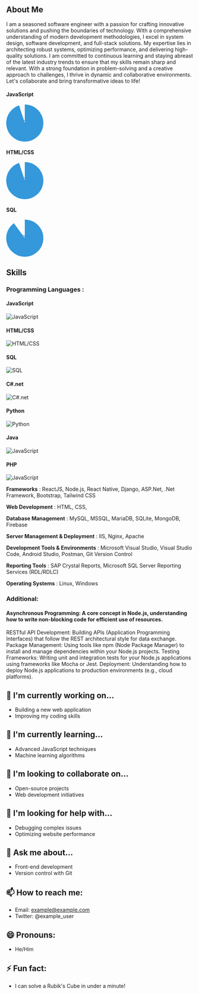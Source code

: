 ## About Me
I am a seasoned software engineer with a passion for crafting innovative solutions and pushing the boundaries of technology. With a comprehensive understanding of modern development methodologies, I excel in system design, software development, and full-stack solutions. My expertise lies in architecting robust systems, optimizing performance, and delivering high-quality solutions. I am committed to continuous learning and staying abreast of the latest industry trends to ensure that my skills remain sharp and relevant. With a strong foundation in problem-solving and a creative approach to challenges, I thrive in dynamic and collaborative environments. Let's collaborate and bring transformative ideas to life!

#### JavaScript
<div style="width: 100px; height: 100px; position: relative; border-radius: 50%; background: conic-gradient(#3498db 0%, #3498db 95%, transparent 95%, transparent 100%);">
  <div style="position: absolute; top: 50%; left: 50%; transform: translate(-50%, -50%); font-size: 20px; color: #3498db;">95%</div>
</div>

#### HTML/CSS
<div style="width: 100px; height: 100px; position: relative; border-radius: 50%; background: conic-gradient(#3498db 0%, #3498db 95%, transparent 95%, transparent 100%);">
  <div style="position: absolute; top: 50%; left: 50%; transform: translate(-50%, -50%); font-size: 20px; color: #3498db;">95%</div>
</div>

#### SQL
<div style="width: 100px; height: 100px; position: relative; border-radius: 50%; background: conic-gradient(#3498db 0%, #3498db 90%, transparent 90%, transparent 100%);">
  <div style="position: absolute; top: 50%; left: 50%; transform: translate(-50%, -50%); font-size: 20px; color: #3498db;">90%</div>
</div>



## Skills
### Programming Languages :
#### JavaScript
![JavaScript](https://progress-bar.dev/95/?title=Fluency)
#### HTML/CSS
![HTML/CSS](https://progress-bar.dev/95/?title=Fluency)
#### SQL
![SQL](https://progress-bar.dev/90/?title=Fluency)
#### C#.net
![C#.net](https://progress-bar.dev/90/?title=Fluency)
#### Python
![Python](https://progress-bar.dev/60/?title=Fluency)
#### Java
![JavaScript](https://progress-bar.dev/50/?title=Fluency)
#### PHP
![JavaScript](https://progress-bar.dev/50/?title=Fluency)

**Frameworks** :  ReactJS, Node.js, React Native, Django, ASP.Net, .Net Framework, Bootstrap, Tailwind CSS

**Web Development** : HTML, CSS,

**Database Management** : MySQL, MSSQL, MariaDB, SQLite, MongoDB, Firebase

**Server Management & Deployment** : IIS, Nginx, Apache

**Development Tools & Environments** : Microsoft Visual Studio, Visual Studio Code, Android Studio, Postman, Git Version Control

**Reporting Tools** : SAP Crystal Reports, Microsoft SQL Server Reporting Services (RDL/RDLC)

**Operating Systems** : Linux, Windows 

### Additional:
#### Asynchronous Programming: A core concept in Node.js, understanding how to write non-blocking code for efficient use of resources.
RESTful API Development: Building APIs (Application Programming Interfaces) that follow the REST architectural style for data exchange.
Package Management: Using tools like npm (Node Package Manager) to install and manage dependencies within your Node.js projects.
Testing Frameworks: Writing unit and integration tests for your Node.js applications using frameworks like Mocha or Jest.
Deployment: Understanding how to deploy Node.js applications to production environments (e.g., cloud platforms).




## 🔭 I'm currently working on...
- Building a new web application
- Improving my coding skills

## 🌱 I'm currently learning...
- Advanced JavaScript techniques
- Machine learning algorithms

## 👯 I'm looking to collaborate on...
- Open-source projects
- Web development initiatives

## 🤔 I'm looking for help with...
- Debugging complex issues
- Optimizing website performance

## 💬 Ask me about...
- Front-end development
- Version control with Git

## 📫 How to reach me:
- Email: example@example.com
- Twitter: @example_user

## 😄 Pronouns:
- He/Him

## ⚡ Fun fact:
- I can solve a Rubik's Cube in under a minute!
